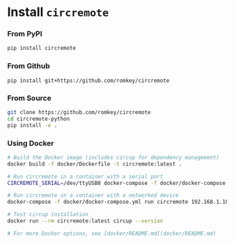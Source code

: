 # Install `circremote`

### From PyPI

```bash
pip install circremote
```

### From Github
```
pip install git+https://github.com/romkey/circremote
```

### From Source

```bash
git clone https://github.com/romkey/circremote
cd circremote-python
pip install -e .
```

### Using Docker

```bash
# Build the Docker image (includes circup for dependency management)
docker build -f docker/Dockerfile -t circremote:latest .

# Run circremote in a container with a serial port
CIRCREMOTE_SERIAL=/dev/ttyUSB0 docker-compose -f docker/docker-compose.yml run circremote-serial /dev/ttyUSB0 BME280

# Run circremote in a container with a networked device
docker-compose -f docker/docker-compose.yml run circremote 192.168.1.100 -p PASSWORD  BME280

# Test circup installation
docker run --rm circremote:latest circup --version

# For more Docker options, see [docker/README.md](docker/README.md)
```

